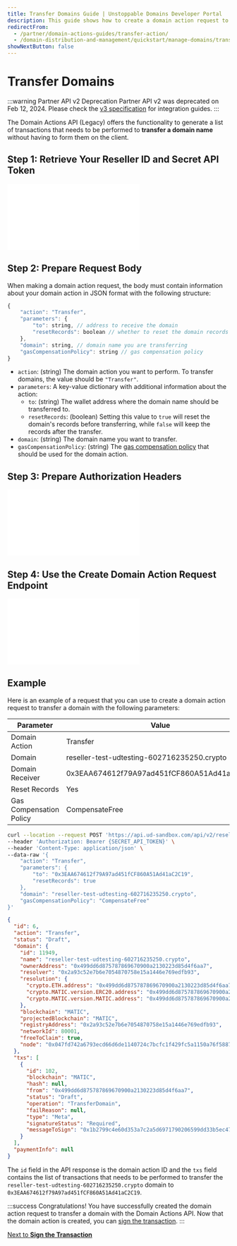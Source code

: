 ```yaml
---
title: Transfer Domains Guide | Unstoppable Domains Developer Portal
description: This guide shows how to create a domain action request to transfer domains using the Domain Actions API.
redirectFrom:
  - /partner/domain-actions-guides/transfer-action/
  - /domain-distribution-and-management/quickstart/manage-domains/transfer/
showNextButton: false
---
```


# Transfer Domains

:::warning Partner API v2 Deprecation
Partner API v2 was deprecated on Feb 12, 2024. Please check the [v3 specification](https://docs.unstoppabledomains.com/openapi/partner/latest/) for integration guides.
:::

The Domain Actions API (Legacy) offers the functionality to generate a list of transactions that needs to be performed to **transfer a domain name** without having to form them on the client.

## Step 1: Retrieve Your Reseller ID and Secret API Token

<embed src="/snippets/_reseller-id-location.md" />

## Step 2: Prepare Request Body

When making a domain action request, the body must contain information about your domain action in JSON format with the following structure:

```javascript
{
    "action": "Transfer",
    "parameters": {
        "to": string, // address to receive the domain
        "resetRecords": boolean // whether to reset the domain records
    },
    "domain": string, // domain name you are transferring
    "gasCompensationPolicy": string // gas compensation policy
}
```

- `action`: (string) The domain action you want to perform. To transfer domains, the value should be `"Transfer"`.
- `parameters`: A key-value dictionary with additional information about the action:
  - `to`: (string) The wallet address where the domain name should be transferred to.
  - `resetRecords`: (boolean) Setting this value to `true` will reset the domain's records before transferring, while `false` will keep the records after the transfer.
- `domain`: (string) The domain name you want to transfer.
- `gasCompensationPolicy`: (string) The [gas compensation policy](./overview.md#gas-compensation-policies) that should be used for the domain action.

## Step 3: Prepare Authorization Headers

<embed src="/snippets/_auth-headers-preparation.md" />

## Step 4: Use the Create Domain Action Request Endpoint

<embed src="/snippets/_domain-actions-endpoint-usage.md" />

## Example

Here is an example of a request that you can use to create a domain action request to transfer a domain with the following parameters:

| Parameter               | Value                                       |
| ----------------------- | ------------------------------------------- |
| Domain Action           | Transfer                                    |
| Domain                  | reseller-test-udtesting-602716235250.crypto |
| Domain Receiver         | 0x3EAA674612f79A97ad451fCF860A51Ad41aC2C19  |
| Reset Records           | Yes                                         |
| Gas Compensation Policy | CompensateFree                              |

```bash Request
curl --location --request POST 'https://api.ud-sandbox.com/api/v2/resellers/{PARTNER_RESELLERID}/actions' \
--header 'Authorization: Bearer {SECRET_API_TOKEN}' \
--header 'Content-Type: application/json' \
--data-raw '{
    "action": "Transfer",
    "parameters": {
        "to": "0x3EAA674612f79A97ad451fCF860A51Ad41aC2C19",
        "resetRecords": true
    },
    "domain": "reseller-test-udtesting-602716235250.crypto",
    "gasCompensationPolicy": "CompensateFree"
}'
```

```json Response
{
  "id": 6,
  "action": "Transfer",
  "status": "Draft",
  "domain": {
    "id": 11949,
    "name": "reseller-test-udtesting-602716235250.crypto",
    "ownerAddress": "0x499dd6d875787869670900a2130223d85d4f6aa7",
    "resolver": "0x2a93c52e7b6e7054870758e15a1446e769edfb93",
    "resolution": {
      "crypto.ETH.address": "0x499dd6d875787869670900a2130223d85d4f6aa7",
      "crypto.MATIC.version.ERC20.address": "0x499dd6d875787869670900a2130223d85d4f6aa7",
      "crypto.MATIC.version.MATIC.address": "0x499dd6d875787869670900a2130223d85d4f6aa7"
    },
    "blockchain": "MATIC",
    "projectedBlockchain": "MATIC",
    "registryAddress": "0x2a93c52e7b6e7054870758e15a1446e769edfb93",
    "networkId": 80001,
    "freeToClaim": true,
    "node": "0x047fd742a6793ecd66d6de1140724c7bcfc1f429fc5a1150a76f58877105b6da"
  },
  "txs": [
    {
      "id": 102,
      "blockchain": "MATIC",
      "hash": null,
      "from": "0x499dd6d875787869670900a2130223d85d4f6aa7",
      "status": "Draft",
      "operation": "TransferDomain",
      "failReason": null,
      "type": "Meta",
      "signatureStatus": "Required",
      "messageToSign": "0x1b2799c4e60d353a7c2a5d6971790206599dd33b5ec477df817b61710f1b3e1b"
    }
  ],
  "paymentInfo": null
}
```

The `id` field in the API response is the domain action ID and the `txs` field contains the list of transactions that needs to be performed to transfer the `reseller-test-udtesting-602716235250.crypto` domain to `0x3EAA674612f79A97ad451fCF860A51Ad41aC2C19`.

:::success Congratulations!
You have successfully created the domain action request to transfer a domain with the Domain Actions API. Now that the domain action is created, you can [sign the transaction](./overview.md#step-2-sign-the-transaction).
:::

<div class="custom-next-to">

[Next to **Sign the Transaction**](./overview.md#step-2-sign-the-transaction)

</div>
